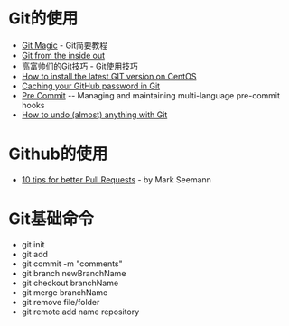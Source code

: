 # Git的使用
- [Git Magic](http://www-cs-students.stanford.edu/~blynn/gitmagic/intl/zh_cn/index.html) - Git简要教程
- [Git from the inside out](https://codewords.recurse.com/issues/two/git-from-the-inside-out)
- [高富帅们的Git技巧](http://cloudbbs.org/forum.php?tid=30647&page=1&extra=&mod=viewthread#pid201033) - Git使用技巧
- [How to install the latest GIT version on CentOS](https://www.howtoforge.com/how-to-install-the-latest-git-version-on-centos)
- [Caching your GitHub password in Git](https://help.github.com/articles/caching-your-github-password-in-git/)
- [Pre Commit](http://pre-commit.com/) -- Managing and maintaining multi-language pre-commit hooks
- [How to undo (almost) anything with Git](https://github.com/blog/2019-how-to-undo-almost-anything-with-git)


# Github的使用
- [10 tips for better Pull Requests](http://blog.ploeh.dk/2015/01/15/10-tips-for-better-pull-requests/) - by Mark Seemann


# Git基础命令
- git init
- git add
- git commit -m "comments"
- git branch newBranchName
- git checkout branchName
- git merge branchName
- git remove file/folder
- git remote add name repository
